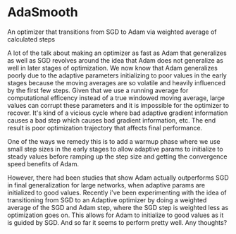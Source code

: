 # AdaSmooth
An optimizer that transitions from SGD to Adam via weighted average of calculated steps

A lot of the talk about making an optimizer as fast as Adam that generalizes as well as SGD revolves around the idea that Adam does not generalize as well in later stages of optimization. We now know that Adam generalizes poorly due to the adaptive parameters initializing to poor values in the early stages because the moving averages are so volatile and heavily influenced by the first few steps. Given that we use a running average for computational efficency instead of a true windowed moving average, large values can corrupt these parameters and it is impossible for the optimizer to recover. It's kind of a vicious cycle where bad adaptive gradient information causes a bad step which causes bad gradient information, etc. The end result is poor optimization trajectory that affects final performance.

One of the ways we remedy this is to add a warmup phase where we use small step sizes in the early stages to allow adaptive params to initialize to steady values before ramping up the step size and getting the convergence speed benefits of Adam.

However, there had been studies that show Adam actually outperforms SGD in final generalization for large networks, when adaptive params are initialized to good values. Recently i've been experimenting with the idea of transitioning from SGD to an Adaptive optimizer by doing a weighted average of the SGD and Adam step, where the SGD step is weighted less as optimization goes on. This allows for Adam to initialize to good values as it is guided by SGD. And so far it seems to perform pretty well. Any thoughts?
